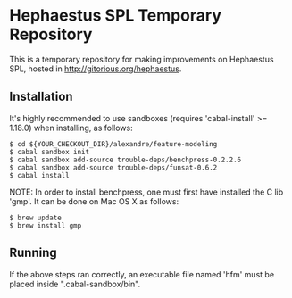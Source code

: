 # Hephaestus SPL Temporary Repository

This is a temporary repository for making improvements on Hephaestus SPL, hosted in http://gitorious.org/hephaestus.

## Installation

It's highly recommended to use sandboxes (requires 'cabal-install' >= 1.18.0) when installing, as follows:

    $ cd ${YOUR_CHECKOUT_DIR}/alexandre/feature-modeling
    $ cabal sandbox init
    $ cabal sandbox add-source trouble-deps/benchpress-0.2.2.6
    $ cabal sandbox add-source trouble-deps/funsat-0.6.2
    $ cabal install

NOTE: In order to install benchpress, one must first have installed the C lib 'gmp'. It can be done on Mac OS X as follows:

    $ brew update
    $ brew install gmp

## Running

If the above steps ran correctly, an executable file named 'hfm' must be placed inside ".cabal-sandbox/bin".


